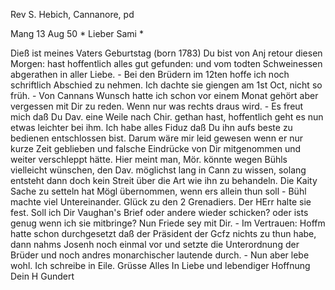 Rev S. Hebich, Cannanore, pd

 Mang 13 Aug 50
 <Dienst>*
Lieber Sami <Hebich>*

Dieß ist meines Vaters Geburtstag (born 1783) Du bist von Anj retour diesen Morgen: hast hoffentlich alles gut gefunden: und vom todten Schweinessen abgerathen in aller Liebe. - Bei den Brüdern im 12ten hoffe ich noch schriftlich Abschied zu nehmen. Ich dachte sie giengen am 1st Oct, nicht so früh. - Von Cannans Wunsch hatte ich schon vor einem Monat gehört aber vergessen mit Dir zu reden. Wenn nur was rechts draus wird. - Es freut mich daß Du Dav. eine Weile nach Chir. gethan hast, hoffentlich geht es nun etwas leichter bei ihm. Ich habe alles Fiduz daß Du ihn aufs beste zu bedienen entschlossen bist. Darum wäre mir leid gewesen wenn er nur kurze Zeit geblieben und falsche Eindrücke von Dir mitgenommen und weiter verschleppt hätte. Hier meint man, Mör. könnte wegen Bühls vielleicht wünschen, den Dav. möglichst lang in Cann zu wissen, solang entsteht dann doch kein Streit über die Art wie ihn zu behandeln. Die Kaity Sache zu setteln hat Mögl übernommen, wenn ers allein thun soll - Bühl machte viel Untereinander. Glück zu den 2 Grenadiers. Der HErr halte sie fest. Soll ich Dir Vaughan's Brief oder andere wieder schicken? oder ists genug wenn ich sie mitbringe? Nun Friede sey mit Dir. - Im Vertrauen: Hoffm hatte schon durchgesetzt daß der Präsident der Gcfz nichts zu thun habe, dann nahms Josenh noch einmal vor und setzte die Unterordnung der Brüder und noch andres monarchischer lautende durch. - Nun aber lebe wohl. Ich schreibe in Eile. Grüsse Alles
 In Liebe und lebendiger Hoffnung Dein
 H Gundert

